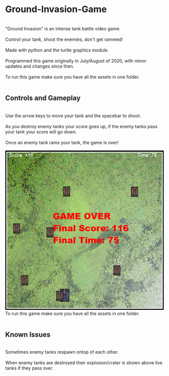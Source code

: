 # Ground-Invasion-Game
<br>"Ground Invasion" is an intense tank battle video game.</br>
<br>Control your tank, shoot the enemies, don't get rammed!</br>
<br>Made with python and the turtle graphics module.</br>
<br>Programmed this game originally in July/August of 2020, with minor updates and changes since then.</br>
<br>To run this game make sure you have all the assets in one folder.</br>
<br><h2>Controls and Gameplay</h2>
<br>Use the arrow keys to move your tank and the spacebar to shoot.</br>
<br>As you destroy enemy tanks your score goes up, if the enemy tanks pass your tank your score will go down.</br>
<br>Once an enemy tank rams your tank, the game is over!</br>
<br>![alt text](https://raw.githubusercontent.com/Darkosoftware/Ground-Invasion-Game/main/Ingame.PNG)
<br>To run this game make sure you have all the assets in one folder.</br>
<br><h2>Known Issues</h2>
<br>Sometimes enemy tanks respawn ontop of each other.</br>
<br>When enemy tanks are destroyed their explosion/crater is shown above live tanks if they pass over.</br>

